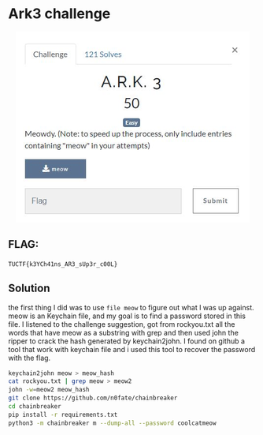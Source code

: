 # Ark3 challenge
<p align="center">
  <img src="Attachments/Description.jpg" />
</p>


## FLAG:
`TUCTF{k3YCh41ns_AR3_sUp3r_c00L}`

## Solution

the first thing I did was to use `file meow` to figure out what I was up against. meow is an Keychain file, and my goal is to find a password stored in this file. I listened to the challenge suggestion, got from rockyou.txt all the words that have meow as a substring with grep and then used john the ripper to crack the hash generated by keychain2john. I found on github a tool that work with keychain file and i used this tool to recover the password with the flag.

```bash
keychain2john meow > meow_hash
cat rockyou.txt | grep meow > meow2
john -w=meow2 meow_hash
git clone https://github.com/n0fate/chainbreaker
cd chainbreaker
pip install -r requirements.txt
python3 -m chainbreaker m --dump-all --password coolcatmeow
```

